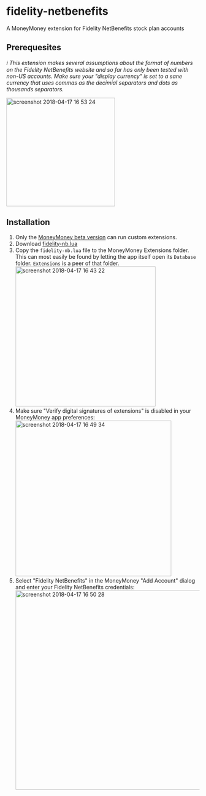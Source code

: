 # fidelity-netbenefits
A MoneyMoney extension for Fidelity NetBenefits stock plan accounts

## Prerequesites
_ℹ️ This extension makes several assumptions about the format of numbers on the Fidelity NetBenefits website and so far has only been tested with non-US accounts. Make sure your "display currency" is set to a sane currency that uses commas as the decimial separators and dots as thousands separators._

<img width="283" alt="screenshot 2018-04-17 16 53 24" src="https://user-images.githubusercontent.com/406937/38877852-de6a4e28-425f-11e8-8f42-2492b11b5f0c.png">


## Installation

1. Only the [MoneyMoney beta version]() can run custom extensions.
2. Download [fidelity-nb.lua](https://github.com/lumaxis/fidelity-nb/archive/master.zip)
3. Copy the `fidelity-nb.lua` file to the MoneyMoney Extensions folder. This can most easily be found by letting the app itself open its `Database` folder. `Extensions` is a peer of that folder.
    <img width="365" alt="screenshot 2018-04-17 16 43 22" src="https://user-images.githubusercontent.com/406937/38877388-e4e99e80-425e-11e8-8dfc-cf484a19a707.png">
4. Make sure "Verify digital signatures of extensions" is disabled in your MoneyMoney app preferences:  
     <img width="406" alt="screenshot 2018-04-17 16 49 34" src="https://user-images.githubusercontent.com/406937/38877598-550b5014-425f-11e8-8ece-f9f93f0ba4ae.png">
5. Select "Fidelity NetBenefits" in the MoneyMoney "Add Account" dialog and enter your Fidelity NetBenefits credentials:  
     <img width="520" alt="screenshot 2018-04-17 16 50 28" src="https://user-images.githubusercontent.com/406937/38877703-8f1e38fc-425f-11e8-8326-60b755619b63.png">


